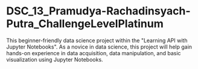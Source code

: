 # DSC_13_Pramudya-Rachadinsyach-Putra_ChallengeLevelPlatinum
This beginner-friendly data science project within the "Learning API with Jupyter Notebooks". As a novice in data science, this project will help gain hands-on experience in data acquisition, data manipulation, and basic visualization using Jupyter Notebooks.
